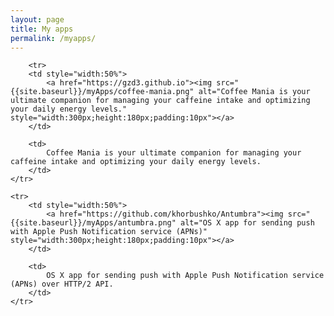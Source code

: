 ```yaml
---
layout: page
title: My apps
permalink: /myapps/
---
```


<style>
table {
    border:2px solid #00000000;
    background-color:transparent;
}

tr {
    border:2px solid #00000000;
    background-color:transparent;
}

td {
    border:2px solid #00000000;
    background-color:transparent;
}

img {
  aspect-ratio: auto;
}

</style>

<table>
	
		<tr>
		<td style="width:50%">
			<a href="https://gzd3.github.io"><img src="{{site.baseurl}}/myApps/сoffee-mania.png" alt="Coffee Mania is your ultimate companion for managing your caffeine intake and optimizing your daily energy levels." style="width:300px;height:180px;padding:10px"></a>
		</td>
			
		<td>
			Coffee Mania is your ultimate companion for managing your caffeine intake and optimizing your daily energy levels.
		</td>
	</tr>
	
	<tr>
		<td style="width:50%">
			<a href="https://github.com/khorbushko/Antumbra"><img src="{{site.baseurl}}/myApps/antumbra.png" alt="OS X app for sending push with Apple Push Notification service (APNs)" style="width:300px;height:180px;padding:10px"></a>
		</td>
			
		<td>
			OS X app for sending push with Apple Push Notification service (APNs) over HTTP/2 API.
		</td>
	</tr>
	
	
</table>
